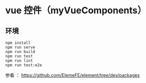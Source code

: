 # vue 控件（myVueComponents）

## 环境

```
npm install
npm run serve
npm run build
npm run test
npm run lint
npm run test:e2e
```

参看 ： https://github.com/ElemeFE/element/tree/dev/packages
